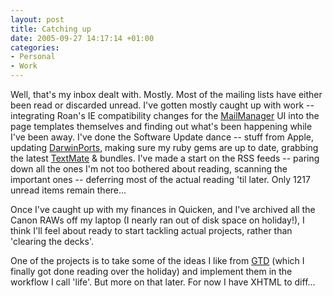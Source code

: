 ```yaml
---
layout: post
title: Catching up
date: 2005-09-27 14:17:14 +01:00
categories:
- Personal
- Work
---
```

Well, that's my inbox dealt with.  Mostly.  Most of the mailing lists have either been read or discarded unread.  I've gotten mostly caught up with work -- integrating Roan's IE compatibility changes for the [MailManager](http://www.logicalware.org/) UI into the page templates themselves and finding out what's been happening while I've been away.  I've done the Software Update dance -- stuff from Apple, updating [DarwinPorts](http://darwinports.opendarwin.org/), making sure my ruby gems are up to date, grabbing the latest [TextMate](http://www.macromates.com/) &amp; bundles.  I've made a start on the RSS feeds -- paring down all the ones I'm not too bothered about reading, scanning the important ones -- deferring most of the actual reading 'til later.  Only 1217 unread items remain there...

Once I've caught up with my finances in Quicken, and I've archived all the Canon RAWs off my laptop (I nearly ran out of disk space on holiday!), I think I'll feel about ready to start tackling actual projects, rather than 'clearing the decks'.

One of the projects is to take some of the ideas I like from [GTD](http://www.amazon.co.uk/exec/obidos/ASIN/0749922648/mathieoftheen-21) (which I finally got done reading over the holiday) and implement them in the workflow I call 'life'.  But more on that later.  For now I have XHTML to diff...
